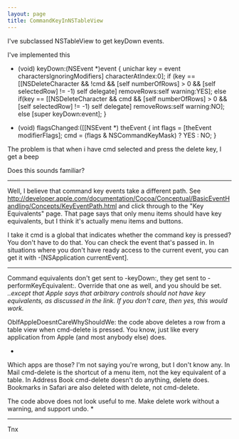 ```yaml
---
layout: page
title: CommandKeyInNSTableView
---
```




I've subclassed NSTableView to get keyDown events.

I've implemented this
    
- (void) keyDown:(NSEvent *)event
{
	unichar key = event charactersIgnoringModifiers] characterAtIndex:0];
	if (key == [[NSDeleteCharacter && !cmd && [self numberOfRows] > 0 && [self selectedRow] != -1)
		self delegate] removeRows:self warning:YES];
	else if(key == [[NSDeleteCharacter && cmd && [self numberOfRows] > 0 && [self selectedRow] != -1)
		self delegate] removeRows:self warning:NO];
	else
		[super keyDown:event];
}

- (void) flagsChanged:([[NSEvent *) theEvent
{
	int flags = [theEvent modifierFlags];
	cmd = (flags & NSCommandKeyMask) ? YES : NO;
}


The problem is that when i have cmd selected and press the delete key, I get a beep

Does this sounds familiar?

----

Well, I believe that command key events take a different path.  See http://developer.apple.com/documentation/Cocoa/Conceptual/BasicEventHandling/Concepts/KeyEventPath.html and click through to the "Key Equivalents" page.  That page says that only menu items should have key equivalents, but I think it's actually menu items and buttons.  

I take it cmd is a global that indicates whether the command key is pressed?  You don't have to do that.  You can check the event that's passed in.   In situations where you don't have ready access to the current event, you can get it with     -[NSApplication currentEvent].

----

Command equivalents don't get sent to     -keyDown:, they get sent to     -performKeyEquivalent:. Override that one as well, and you should be set. *..except that Apple says that arbitrary controls should not have key equivalents, as discussed in the link.  If you don't care, then yes, this would work.*

ObIfAppleDoesntCareWhyShouldWe: the code above deletes a row from a table view when cmd-delete is pressed. You know, just like every application from Apple (and most anybody else) does.

*
Which apps are those?  I'm not saying you're wrong, but I don't know any.  In Mail cmd-delete is the shortcut of a menu item, not the key equivalent of a table.  In Address Book cmd-delete doesn't do anything, delete does.  Bookmarks in Safari are also deleted with delete, not cmd-delete.

The code above does not look useful to me.  Make delete work without a warning, and support undo.
*

----

Tnx

